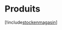 # Produits

[!include[stockenmagasin](produits.stockenmagasin.autogen.md)]










































































